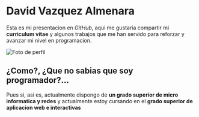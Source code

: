 # David Vazquez Almenara
Esta es mi presentacion en *GitHub*, aqui me gustaria compartir mi **curriculum vitae** y algunos trabajos que me han servido para reforzar y avanzar mi nivel en programacion.

![Foto de perfil](https://drive.google.com/drive/folders/1drZPjDctKMMW_P4FCTTXXoavN4C39MM2)

## ¿Como?, ¿Que no sabias que soy programador?...

Pues si, asi es, actualmente dispongo de **un grado superior de micro informatica y redes** y actualmente estoy cursando en el **grado superior de aplicacion web e interactivas**


